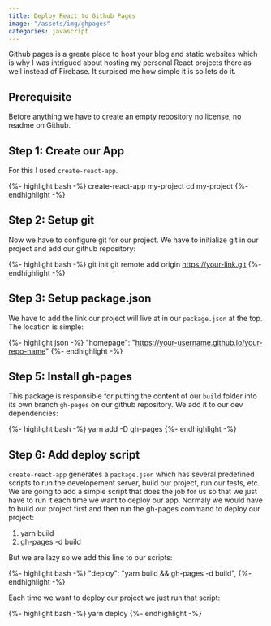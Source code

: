 ```yaml
---
title: Deploy React to Github Pages
image: "/assets/img/ghpages"
categories: javascript
---
```


Github pages is a greate place to host your blog and static websites which is why I was intrigued about hosting my personal React projects there as well instead of Firebase.  It surpised me how simple it is so lets do it.

## Prerequisite

Before anything we have to create an empty repository no license, no readme on Github.

## Step 1: Create our App

For this I used `create-react-app`.

{%- highlight bash -%}
create-react-app my-project
cd my-project
{%- endhighlight -%}

## Step 2: Setup git

Now we have to configure git for our project. We have to initialize git in our project and add our github repository:

{%- highlight bash -%}
git init
git remote add origin https://your-link.git
{%- endhighlight -%}

## Step 3: Setup package.json

We have to add the link our project will live at in our `package.json` at the top. The location is simple:

{%- highlight json -%}
"homepage": "https://your-username.github.io/your-repo-name"
{%- endhighlight -%}

## Step 5: Install gh-pages

This package is responsible for putting the content of our `build` folder into its own branch `gh-pages`  on our github repository. We add it to our dev dependencies:

{%- highlight bash -%}
yarn add -D gh-pages
{%- endhighlight -%}

## Step 6: Add deploy script

`create-react-app` generates a `package.json` which has several predefined scripts to run the developement server, build our project, run our tests, etc. We are going to add a simple script that does the job for us so that we just have to run it each time we want to deploy our app. Normaly we would have to build our project first and then run the gh-pages command to deploy our project:

1. yarn build
2. gh-pages -d build

But we are lazy so we add this line to our scripts:

{%- highlight bash -%}
"deploy": "yarn build && gh-pages -d build",
{%- endhighlight -%}

Each time we want to deploy our project we just run that script:

{%- highlight bash -%}
yarn deploy
{%- endhighlight -%}
